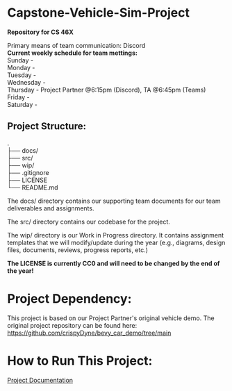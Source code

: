 # Capstone-Vehicle-Sim-Project
**Repository for CS 46X** 

Primary means of team communication: Discord  
**Current weekly schedule for team mettings:**  
Sunday     -  
Monday     -  
Tuesday    -  
Wednesday  -  
Thursday   - Project Partner @6:15pm (Discord), TA @6:45pm (Teams)  
Friday     -   
Saturday   -   


## Project Structure:

.  
├── docs/  
├── src/  
├── wip/  
├── .gitignore  
├── LICENSE  
└── README.md  

The docs/ directory contains our supporting team documents for our team deliverables and assignments.

The src/ directory contains our codebase for the project.

The wip/ directory is our Work in Progress directory. It contains assignment templates that we will modify/update during the year (e.g., diagrams, design files, documents, reviews, progress reports, etc.)

**The LICENSE is currently CC0 and will need to be changed by the end of the year!**



# Project Dependency:
This project is based on our Project Partner's original vehicle demo.
The original project repository can be found here: https://github.com/crispyDyne/bevy_car_demo/tree/main

# How to Run This Project:
[Project Documentation](src/project-info.md)

